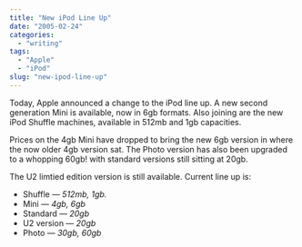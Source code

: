 ```yaml
---
title: "New iPod Line Up"
date: "2005-02-24"
categories:
  - "writing"
tags:
  - "Apple"
  - "iPod"
slug: "new-ipod-line-up"
---
```


Today, Apple announced a change to the iPod line up. A new second generation Mini is available, now in 6gb formats. Also joining are the new iPod Shuffle machines, available in 512mb and 1gb capacities.

Prices on the 4gb Mini have dropped to bring the new 6gb version in where the now older 4gb version sat. The Photo version has also been upgraded to a whopping 60gb! with standard versions still sitting at 20gb.

The U2 limtied edition version is still available. Current line up is:

- Shuffle — _512mb, 1gb._
- Mini — _4gb, 6gb_
- Standard — _20gb_
- U2 version — _20gb_
- Photo — _30gb, 60gb_
